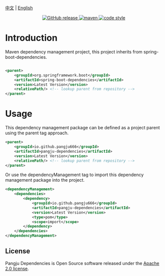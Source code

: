 [中文](README.md) | [English](README_EN.md)

<p align="center">
  <a href="https://github.com/pangju666/java-pangju-dependencies/releases">
    <img alt="GitHub release" src="https://img.shields.io/github/release/pangju666/java-pangju-dependencies.svg?style=flat-square&include_prereleases" />
  </a>

  <a href="https://central.sonatype.com/search?q=g:io.github.pangju666%20%20a:pangju-dependencies&smo=true">
    <img alt="maven" src="https://img.shields.io/maven-central/v/io.github.pangju666/pangju-dependencies.svg?style=flat-square">
  </a>

  <a href="https://www.apache.org/licenses/LICENSE-2.0">
    <img alt="code style" src="https://img.shields.io/badge/license-Apache%202-4EB1BA.svg?style=flat-square">
  </a>
</p>

# Introduction

Maven dependency management project, this project inherits from spring-boot-dependencies.

```xml

<parent>
    <groupId>org.springframework.boot</groupId>
    <artifactId>spring-boot-dependencies</artifactId>
    <version>Latest Version</version>
    <relativePath/> <!-- lookup parent from repository -->
</parent>
```

# Usage

This dependency management package can be defined as a project parent using the parent tag approach.

```xml
<parent>
    <groupId>io.github.pangju666</groupId>
    <artifactId>pangju-dependencies</artifactId>
    <version>Latest Version</version>
    <relativePath/> <!-- lookup parent from repository -->
</parent>
```

Or use the dependencyManagement tag to import this dependency management package into the project.

```xml
<dependencyManagement>
    <dependencies>
        <dependency>
            <groupId>io.github.pangju666</groupId>
            <artifactId>pangju-dependencies</artifactId>
            <version>Latest Version</version>
            <type>pom</type>
            <scope>import</scope>
        </dependency>
    </dependencies>
</dependencyManagement>
```

## License

Pangju Dependencies is Open Source software released under
the [Apache 2.0 license](https://www.apache.org/licenses/LICENSE-2.0.html).
